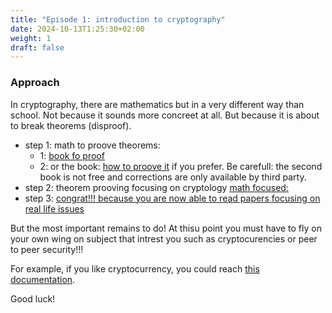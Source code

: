 ```yaml
---
title: "Episode 1: introduction to cryptography"
date: 2024-10-13T1:25:30+02:00
weight: 1
draft: false
---
```


### Approach

In cryptography, there are mathematics but in a very different way than school. Not because it sounds more concreet at all. But because it is about to break theorems (disproof).

- step 1: math to proove theorems: 
  - 1: [book fo proof](https://www.people.vcu.edu/~rhammack/BookOfProof/Main.pdf)
  - 2: or the book: [how to proove it](https://www.amazon.com/How-Prove-Structured-Daniel-Velleman/dp/1108439535/ref=sr_1_1?crid=1G289WGWAXA57&keywords=how+to+prove+it&qid=1685799138&s=books&sprefix=how+to+prov%2Cstripbooks-intl-ship%2C864&sr=1-1) if you prefer. Be carefull: the second book is not free and corrections are only available by third party.
- step 2: theorem prooving focusing on cryptology [math focused:](https://www.amazon.com/Introduction-Mathematical-Cryptography-Undergraduate-Mathematics/dp/1493939386)
- step 3: [congrat!!! because you are now able to read papers focusing on real life issues](https://www.amazon.fr/Cryptanalysis-RSA-Variants-Jason-Hinek/dp/1420075187)

But the most important remains to do! At thisu point you must have to fly on your own wing on subject that intrest you such as cryptocurencies or peer to peer security!!!

For example, if you like cryptocurrency, you could reach [this documentation](https://www.zkdocs.com/docs/zkdocs/zero-knowledge-protocols/schnorr/).

Good luck!